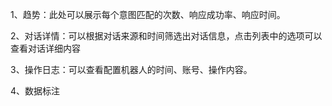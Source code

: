 1、趋势：此处可以展示每个意图匹配的次数、响应成功率、响应时间。

2、对话详情：可以根据对话来源和时间筛选出对话信息，点击列表中的选项可以查看对话详细内容

3、操作日志：可以查看配置机器人的时间、账号、操作内容。

4、数据标注